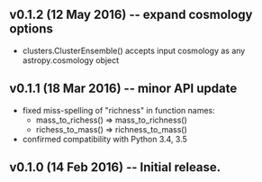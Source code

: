 ## v0.1.2 (12 May 2016) -- expand cosmology options
* clusters.ClusterEnsemble() accepts input cosmology as any astropy.cosmology object

## v0.1.1 (18 Mar 2016) -- minor API update
* fixed miss-spelling of "richness" in function names:
  - mass\_to\_richess() => mass\_to\_richness()
  - richess\_to\_mass() => richness\_to\_mass()
* confirmed compatibility with Python 3.4, 3.5
  
## v0.1.0 (14 Feb 2016) -- Initial release.
